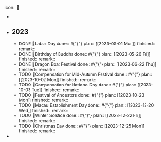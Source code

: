 icon:: 🔆

-
- ## 2023
	- DONE 🔆Labor Day
	  done:: #{"{"}
	  plan:: [[2023-05-01 Mon]] 
	  finished::
	  remark::
	- DONE 🔆Birthday of Buddha
	  done:: #{"{"}
	  plan:: [[2023-05-26 Fri]] 
	  finished::
	  remark::
	- DONE 🔆Dragon Boat Festival
	  done:: #{"{"}
	  plan:: [[2023-06-22 Thu]] 
	  finished::
	  remark::
	- TODO 🔆Compensation for Mid-Autumn Festival
	  done:: #{"{"}
	  plan:: [[2023-10-02 Mon]]
	  finished::
	  remark::
	- TODO 🔆Compensation for National Day
	  done:: #{"{"}
	  plan:: [[2023-10-03 Tue]]
	  finished::
	  remark::
	- TODO 🔆Festival of Ancestors
	  done:: #{"{"}
	  plan:: [[2023-10-23 Mon]]
	  finished::
	  remark::
	- TODO 🔆Macau Establishment Day
	  done:: #{"{"}
	  plan:: [[2023-12-20 Wed]]
	  finished::
	  remark::
	- TODO 🔆Winter Solstice
	  done:: #{"{"}
	  plan:: [[2023-12-22 Fri]]
	  finished::
	  remark::
	- TODO 🔆Christmas Day
	  done:: #{"{"}
	  plan:: [[2023-12-25 Mon]]
	  finished::
	  remark::
-